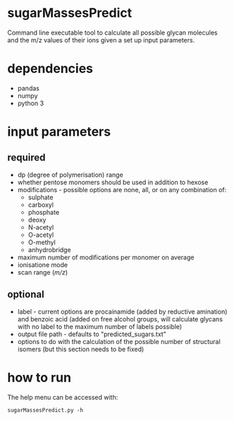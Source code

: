 # sugarMassesPredict
Command line executable tool to calculate all possible glycan molecules and the m/z values of their ions given a set up input parameters.

# dependencies
* pandas
* numpy
* python 3

# input parameters 
## required
* dp (degree of polymerisation) range
* whether pentose monomers should be used in addition to hexose
* modifications - possible options are none, all, or on any combination of:
  * sulphate
  * carboxyl
  * phosphate
  * deoxy
  * N-acetyl
  * O-acetyl
  * O-methyl
  * anhydrobridge
* maximum number of modifications per monomer on average
* ionisatione mode
* scan range (*m/z*)
## optional
* label - current options are procainamide (added by reductive amination) and benzoic acid (added on free alcohol groups, will calculate glycans with no label to the maximum number of labels possible)
* output file path - defaults to "predicted_sugars.txt"
* options to do with the calculation of the possible number of structural isomers (but this section needs to be fixed)

# how to run
The help menu can be accessed with:
````
sugarMassesPredict.py -h
